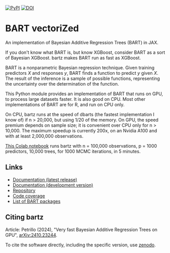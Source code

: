 [![PyPI](https://img.shields.io/pypi/v/bartz)](https://pypi.org/project/bartz/)
[![DOI](https://zenodo.org/badge/DOI/10.5281/zenodo.13931477.svg)](https://doi.org/10.5281/zenodo.13931477)

# BART vectoriZed

An implementation of Bayesian Additive Regression Trees (BART) in JAX.

If you don't know what BART is, but know XGBoost, consider BART as a sort of Bayesian XGBoost. bartz makes BART run as fast as XGBoost.

BART is a nonparametric Bayesian regression technique. Given training predictors $X$ and responses $y$, BART finds a function to predict $y$ given $X$. The result of the inference is a sample of possible functions, representing the uncertainty over the determination of the function.

This Python module provides an implementation of BART that runs on GPU, to process large datasets faster. It is also good on CPU. Most other implementations of BART are for R, and run on CPU only.

On CPU, bartz runs at the speed of dbarts (the fastest implementation I know of) if n > 20,000, but using 1/20 of the memory. On GPU, the speed premium depends on sample size; it is convenient over CPU only for n > 10,000. The maximum speedup is currently 200x, on an Nvidia A100 and with at least 2,000,000 observations.

[This Colab notebook](https://colab.research.google.com/github/Gattocrucco/bartz/blob/main/docs/examples/basic_simdata.ipynb) runs bartz with n = 100,000 observations, p = 1000 predictors, 10,000 trees, for 1000 MCMC iterations, in 5 minutes.

## Links

- [Documentation (latest release)](https://gattocrucco.github.io/bartz/docs)
- [Documentation (development version)](https://gattocrucco.github.io/bartz/docs-dev)
- [Repository](https://github.com/Gattocrucco/bartz)
- [Code coverage](https://gattocrucco.github.io/bartz/coverage)
- [List of BART packages](https://gattocrucco.github.io/bartz/docs-dev/pkglist.html)

## Citing bartz

Article: Petrillo (2024), "Very fast Bayesian Additive Regression Trees on GPU", [arXiv:2410.23244](https://arxiv.org/abs/2410.23244).

To cite the software directly, including the specific version, use [zenodo](https://doi.org/10.5281/zenodo.13931477).
